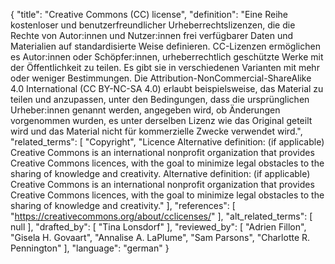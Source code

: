 {
    "title": "Creative Commons (CC) license",
    "definition": "Eine Reihe kostenloser und benutzerfreundlicher Urheberrechtslizenzen, die die Rechte von Autor:innen und Nutzer:innen frei verfügbarer Daten und Materialien auf standardisierte Weise definieren. CC-Lizenzen ermöglichen es Autor:innen oder Schöpfer:innen, urheberrechtlich geschützte Werke mit der Öffentlichkeit zu teilen. Es gibt sie in verschiedenen Varianten mit mehr oder weniger Bestimmungen. Die Attribution-NonCommercial-ShareAlike 4.0 International (CC BY-NC-SA 4.0) erlaubt beispielsweise, das Material zu teilen und anzupassen, unter den Bedingungen, dass die ursprünglichen Urheber:innen genannt werden, angegeben wird, ob Änderungen vorgenommen wurden, es unter derselben Lizenz wie das Original geteilt wird und das Material nicht für kommerzielle Zwecke verwendet wird.",
    "related_terms": [
        "Copyright",
        "Licence Alternative definition: (if applicable) Creative Commons is an international nonprofit organization that provides Creative Commons licences, with the goal to minimize legal obstacles to the sharing of knowledge and creativity. Alternative definition: (if applicable) Creative Commons is an international nonprofit organization that provides Creative Commons licences, with the goal to minimize legal obstacles to the sharing of knowledge and creativity."
    ],
    "references": [
        "https://creativecommons.org/about/cclicenses/"
    ],
    "alt_related_terms": [
        null
    ],
    "drafted_by": [
        "Tina Lonsdorf"
    ],
    "reviewed_by": [
        "Adrien Fillon",
        "Gisela H. Govaart",
        "Annalise A. LaPlume",
        "Sam Parsons",
        "Charlotte R. Pennington"
    ],
    "language": "german"
}